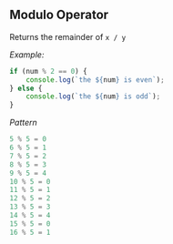 

## Modulo Operator

Returns the remainder of `x / y`

*Example:*

```javascript
if (num % 2 == 0) {
	console.log(`the ${num} is even`);
} else {
	console.log(`the ${num} is odd`);
}
```

*Pattern*

```javascript
5 % 5 = 0
6 % 5 = 1
7 % 5 = 2
8 % 5 = 3
9 % 5 = 4
10 % 5 = 0
11 % 5 = 1
12 % 5 = 2
13 % 5 = 3
14 % 5 = 4
15 % 5 = 0
16 % 5 = 1
```